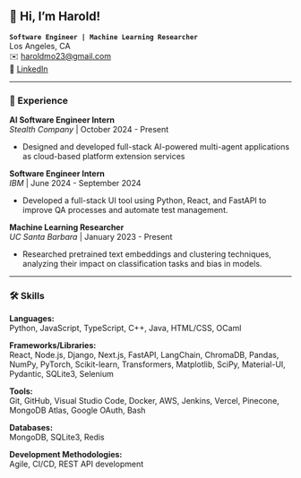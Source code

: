## 👋 Hi, I’m Harold!

**`Software Engineer | Machine Learning Researcher`**  
Los Angeles, CA  
✉️ [haroldmo23@gmail.com](mailto:haroldmo23@gmail.com)  
🔗 [LinkedIn](https://linkedin.com/in/harold-mo)

---

### 💼 Experience

**AI Software Engineer Intern**  
*Stealth Company* | October 2024 - Present  
- Designed and developed full-stack AI-powered multi-agent applications as cloud-based platform extension services

**Software Engineer Intern**  
*IBM* | June 2024 - September 2024  
- Developed a full-stack UI tool using Python, React, and FastAPI to improve QA processes and automate test management.

**Machine Learning Researcher**  
*UC Santa Barbara* | January 2023 - Present  
- Researched pretrained text embeddings and clustering techniques, analyzing their impact on classification tasks and bias in models.

---

### 🛠️ Skills

**Languages:**  
Python, JavaScript, TypeScript, C++, Java, HTML/CSS, OCaml

**Frameworks/Libraries:**  
React, Node.js, Django, Next.js, FastAPI, LangChain, ChromaDB, Pandas, NumPy, PyTorch, Scikit-learn, Transformers, Matplotlib, SciPy, Material-UI, Pydantic, SQLite3, Selenium

**Tools:**  
Git, GitHub, Visual Studio Code, Docker, AWS, Jenkins, Vercel, Pinecone, MongoDB Atlas, Google OAuth, Bash

**Databases:**  
MongoDB, SQLite3, Redis

**Development Methodologies:**  
Agile, CI/CD, REST API development
